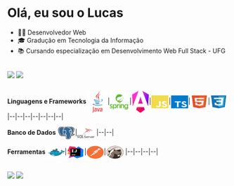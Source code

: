 # Olá, eu sou o Lucas

- 👩‍💻 Desenvolvedor Web
- 🎓 Gradução em Tecnologia da Informação
- 📚 Cursando especialização em Desenvolvimento Web Full Stack - UFG
  
##
<picture>
  <source
    srcset="https://github-readme-stats.vercel.app/api?username=lucasaraujoribeiro&show_icons=true&theme=dark"
    media="(prefers-color-scheme: dark)"
  />
  <source
    srcset="https://github-readme-stats.vercel.app/api?username=lucasaraujoribeiro&show_icons=true"
    media="(prefers-color-scheme: light), (prefers-color-scheme: no-preference)"
  />
  <img height=150 align="center" src="https://github-readme-stats.vercel.app/api?username=lucasaraujoribeiro&show_icons=true" />
</picture>

<a href="#">
  <img height=150 align="center" src="https://github-readme-stats.vercel.app/api/top-langs?username=lucasaraujoribeiro&layout=compact&langs_count=8&card_width=320&theme=dark" />
</a>

##

**Linguagens e Frameworks**
<img align="center" alt="Java" height="50" width="45" src="https://raw.githubusercontent.com/devicons/devicon/master/icons/java/java-original-wordmark.svg">|<img align="center" alt="Java" height="50" width="45" src="https://raw.githubusercontent.com/devicons/devicon/master/icons/spring/spring-original-wordmark.svg">|<img align="center" alt="Angular" height="50" width="40" src="https://raw.githubusercontent.com/devicons/devicon/master/icons/angular/angular-original.svg">|<img align="center" alt="Java Script" height="30" width="40" src="https://raw.githubusercontent.com/devicons/devicon/master/icons/javascript/javascript-plain.svg">|<img align="center" alt="TypeScript" height="30" width="40" src="https://raw.githubusercontent.com/devicons/devicon/master/icons/typescript/typescript-plain.svg">|<img align="center" alt="HTML" height="30" width="40" src="https://raw.githubusercontent.com/devicons/devicon/master/icons/html5/html5-original.svg">|<img align="center" alt="CSS" height="30" width="40" src="https://raw.githubusercontent.com/devicons/devicon/master/icons/css3/css3-original.svg">
  |--|--|--|--|--|--|--|

**Banco de Dados**
<img align="center" alt="Postgresql" height="30" width="40" src="https://raw.githubusercontent.com/devicons/devicon/master/icons/postgresql/postgresql-original.svg">|<img align="center" alt="Sql Server" height="30" width="40" src="https://raw.githubusercontent.com/devicons/devicon/master/icons/microsoftsqlserver/microsoftsqlserver-original-wordmark.svg">
|--|--|

**Ferramentas**
<img align="center" alt="Docker" height="30" width="40" src="https://raw.githubusercontent.com/devicons/devicon/master/icons/docker/docker-original.svg">|<img align="center" alt="Intellij" height="30" width="40" src="https://raw.githubusercontent.com/devicons/devicon/master/icons/intellij/intellij-original.svg">|<img align="center" alt="Postman" height="30" width="40" src="https://raw.githubusercontent.com/devicons/devicon/master/icons/postman/postman-original.svg">|<img align="center" alt="Dbeaver" height="30" width="40" src="https://raw.githubusercontent.com/devicons/devicon/master/icons/dbeaver/dbeaver-original.svg">
|--|--|--|--|

##
<div> 
  <a href = "mailto:lucasdearaujor@gmail.com"><img src="https://img.shields.io/badge/-Gmail-%23333?style=for-the-badge&logo=gmail&logoColor=white" target="_blank"></a>
  <a href="https://www.linkedin.com/in/lucas-araujo-ribeiro-138b3a75/" target="_blank"><img src="https://img.shields.io/badge/-LinkedIn-%230077B5?style=for-the-badge&logo=linkedin&logoColor=white" target="_blank"></a> 
  <!-- icons https://github.com/devicons/devicon/tree/master/icons/java -->
  <!-- github stats https://github.com/anuraghazra/github-readme-stats -->
</div>
